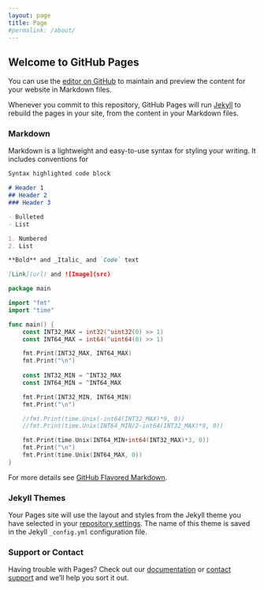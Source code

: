 ```yaml
---
layout: page
title: Page
#permalink: /about/
---
```

## Welcome to GitHub Pages

You can use the [editor on GitHub](https://github.com/loyfan/loyfan.github.com/edit/master/README.md) to maintain and preview the content for your website in Markdown files.

Whenever you commit to this repository, GitHub Pages will run [Jekyll](https://jekyllrb.com/) to rebuild the pages in your site, from the content in your Markdown files.

### Markdown

Markdown is a lightweight and easy-to-use syntax for styling your writing. It includes conventions for

```markdown
Syntax highlighted code block

# Header 1
## Header 2
### Header 3

- Bulleted
- List

1. Numbered
2. List

**Bold** and _Italic_ and `Code` text

[Link](url) and ![Image](src)
```
```go
package main

import "fmt"
import "time"

func main() {
	const INT32_MAX = int32(^uint32(0) >> 1)
	const INT64_MAX = int64(^uint64(0) >> 1)

	fmt.Print(INT32_MAX, INT64_MAX)
	fmt.Print("\n")
	
	const INT32_MIN = ^INT32_MAX
	const INT64_MIN = ^INT64_MAX

	fmt.Print(INT32_MIN, INT64_MIN)
	fmt.Print("\n")

	//fmt.Print(time.Unix(-int64(INT32_MAX)*9, 0))
	//fmt.Print(time.Unix(INT64_MIN/2-int64(INT32_MAX)*9, 0))

	fmt.Print(time.Unix(INT64_MIN+int64(INT32_MAX)*3, 0))
	fmt.Print("\n")
	fmt.Print(time.Unix(INT64_MAX, 0))
}
```

For more details see [GitHub Flavored Markdown](https://guides.github.com/features/mastering-markdown/).

### Jekyll Themes

Your Pages site will use the layout and styles from the Jekyll theme you have selected in your [repository settings](https://github.com/loyfan/loyfan.github.com/settings). The name of this theme is saved in the Jekyll `_config.yml` configuration file.

### Support or Contact

Having trouble with Pages? Check out our [documentation](https://help.github.com/categories/github-pages-basics/) or [contact support](https://github.com/contact) and we’ll help you sort it out.
